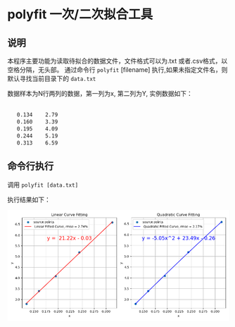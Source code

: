 
# polyfit 一次/二次拟合工具


## 说明

本程序主要功能为读取待拟合的数据文件，文件格式可以为.txt 或者.csv格式，以空格分隔，无头部。
通过命令行 `polyfit` [filename] 执行,如果未指定文件名，则默认寻找当前目录下的 `data.txt`

数据样本为N行两列的数据，第一列为x, 第二列为Y,
实例数据如下：

```text

   0.134	2.79
   0.160	3.39
   0.195	4.09
   0.244	5.19
   0.313	6.59
```

## 命令行执行
调用 `polyfit [data.txt]`

执行结果如下：

![拟合图形](images/fitting.png)
